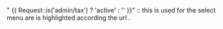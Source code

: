 " {{ Request::is('admin/tax') ? 'active' : '' }}" :: this is used for the select menu are is highlighted according the url .
